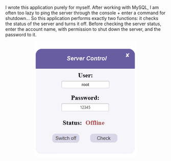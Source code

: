 I wrote this application purely for myself. After working with MySQL, I am often too lazy to ping the server through the console + enter a command for shutdown... So this application performs exactly two functions: it checks the status of the server and turns it off. Before checking the server status, enter the account name, with permission to shut down the server, and the password to it.
<p align="center"> <img alt="App" src="https://github.com/BeatusCrow/server_control/blob/main/screen.png" /></p>
